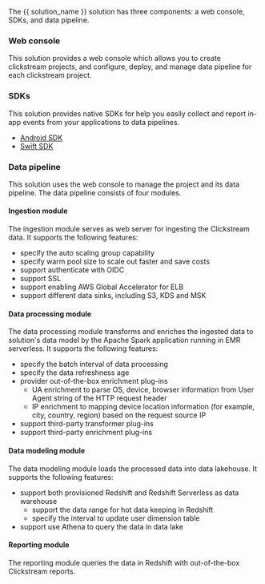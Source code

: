 The {{ solution_name }} solution has three components: a web console, SDKs, and data pipeline.

### Web console

This solution provides a web console which allows you to create clickstream projects, and configure, deploy, and manage  data pipeline for each clickstream project.

### SDKs

This solution provides native SDKs for help you easily collect and report in-app events from your applications to data pipelines.

- [Android SDK][clickstream-andriod]
- [Swift SDK][clickstream-swift]

### Data pipeline

This solution uses the web console to manage the project and its data pipeline. The data pipeline consists of four modules.

#### Ingestion module

The ingestion module serves as web server for ingesting the Clickstream data. It supports the following features:

- specify the auto scaling group capability
- specify warm pool size to scale out faster and save costs
- support authenticate with OIDC
- support SSL
- support enabling AWS Global Accelerator for ELB
- support different data sinks, including S3, KDS and MSK

#### Data processing module

The data processing module transforms and enriches the ingested data to solution's data model by the Apache Spark application running in EMR serverless. It supports the following features:

- specify the batch interval of data processing
- specify the data refreshness age
- provider out-of-the-box enrichment plug-ins
  - UA enrichment to parse OS, device, browser information from User Agent string of the HTTP request header
  - IP enrichment to mapping device location information (for example, city, country, region) based on the request source IP
- support third-party transformer plug-ins
- support third-party enrichment plug-ins

#### Data modeling module

The data modeling module loads the processed data into data lakehouse. It supports the following features:

- support both provisioned Redshift and Redshift Serverless as data warehouse
  - support the data range for hot data keeping in Redshift
  - specify the interval to update user dimension table
- support use Athena to query the data in data lake

#### Reporting module

The reporting module queries the data in Redshift with out-of-the-box Clickstream reports.

[clickstream-swift]: https://github.com/awslabs/clickstream-swift
[clickstream-andriod]: https://github.com/awslabs/clickstream-android
[clickstream-javascript]: https://github.com/awslabs/clickstream-javascript
